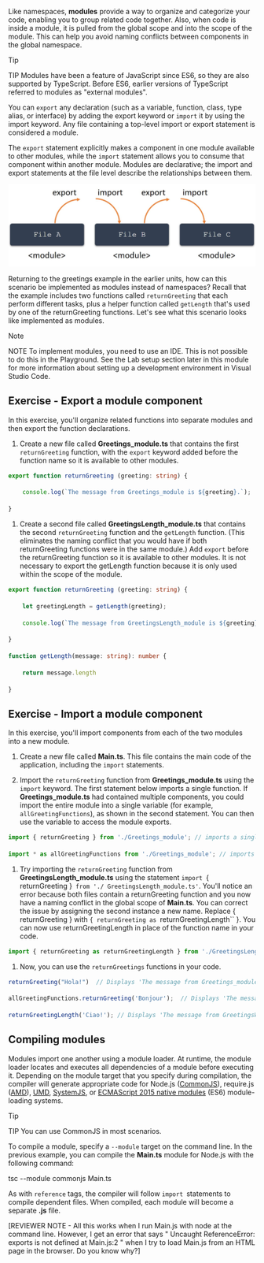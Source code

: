 Like namespaces, **modules** provide a way to organize and categorize your code, enabling you to group related code together. Also, when code is inside a module, it is pulled from the global scope and into the scope of the module. This can help you avoid naming conflicts between components in the global namespace.

> [!TIP]
> TIP Modules have been a feature of JavaScript since ES6, so they are also supported by TypeScript. Before ES6, earlier versions of TypeScript referred to modules as "external modules".

You can ``export`` any declaration (such as a variable, function, class, type alias, or interface) by adding the export keyword or ``import`` it by using the import keyword. Any file containing a top-level import or export statement is considered a module.

The ``export`` statement explicitly makes a component in one module available to other modules, while the ``import`` statement allows you to consume that component within another module. Modules are declarative; the import and export statements at the file level describe the relationships between them.

![Modules are connected to each other through a series of export and import statements. ](../media/m07_modules.jpg)


Returning to the greetings example in the earlier units, how can this scenario be implemented as modules instead of namespaces? Recall that the example includes two functions called ``returnGreeting`` that each perform different tasks, plus a helper function called `getLength` that's used by one of the returnGreeting functions. Let's see what this scenario looks like implemented as modules.

> [!NOTE]
> NOTE To implement modules, you need to use an IDE. This is not possible to do this in the Playground. See the Lab setup section later in this module for more information about setting up a development environment in Visual Studio Code.

## Exercise - Export a module component

In this exercise, you'll organize related functions into separate modules and then export the function declarations.

1. Create a new file called **Greetings_module.ts** that contains the first `returnGreeting` function, with the `export` keyword added before the function name so it is available to other modules.

```typescript
export function returnGreeting (greeting: string) {

    console.log(`The message from Greetings_module is ${greeting}.`);

}

```

1. Create a second file called **GreetingsLength_module.ts** that contains the second ```returnGreeting``` function and the ``getLength`` function. (This eliminates the naming conflict that you would have if both returnGreeting functions were in the same module.) Add `export` before the returnGreeting function so it is available to other modules. It is not necessary to export the getLength function because it is only used within the scope of the module.

```typescript
export function returnGreeting (greeting: string) {

    let greetingLength = getLength(greeting);

    console.log(`The message from GreetingsLength_module is ${greeting}. It is ${greetingLength} characters long.`);

}

function getLength(message: string): number {

    return message.length

}

```

## Exercise - Import a module component

In this exercise, you'll import components from each of the two modules into a new module.

1. Create a new file called **Main.ts**. This file contains the main code of the application, including the `import` statements.

1. Import the `returnGreeting` function from **Greetings_module.ts** using the `import` keyword. The first statement below imports a single function. If **Greetings_module.ts** had contained multiple components, you could import the entire module into a single variable (for example, `allGreetingFunctions`), as shown in the second statement. You can then use the variable to access the module exports.

```typescript
import { returnGreeting } from './Greetings_module'; // imports a single function in the module

import * as allGreetingFunctions from './Greetings_module'; // imports all exported components in the module

```

1. Try importing the ``returnGreeting`` function from **GreetingsLength_module.ts** using the statement `import `{ returnGreeting }` from './ GreetingsLength_module.ts'`. You'll notice an error because both files contain a returnGreeting function and you now have a naming conflict in the global scope of **Main.ts**. You can correct the issue by assigning the second instance a new name. Replace { returnGreeting } with `{ returnGreeting as `returnGreetingLength`` }. You can now use returnGreetingLength in place of the function name in your code.

```typescript
import { returnGreeting as returnGreetingLength } from './GreetingsLength_module';

```

1. Now, you can use the `returnGreetings` functions in your code.

```typescript
returnGreeting("Hola!")  // Displays 'The message from Greetings_module is Hola!'

allGreetingFunctions.returnGreeting('Bonjour');  // Displays 'The message from Greetings_module is Bonjour!'

returnGreetingLength('Ciao!'); // Displays 'The message from GreetingsWithLength_module is Ciao! It is 5 characters long.'

```

## Compiling modules

Modules import one another using a module loader. At runtime, the module loader locates and executes all dependencies of a module before executing it. Depending on the module target that you specify during compilation, the compiler will generate appropriate code for Node.js ([CommonJS](https://nodejs.org/api/modules.html)), require.js ([AMD](https://github.com/amdjs/amdjs-api/wiki/AMD)), [UMD](https://github.com/umdjs/umd), [SystemJS](https://github.com/systemjs/systemjs), or [ECMAScript 2015 native modules](https://www.ecma-international.org/ecma-262/6.0/) (ES6) module-loading systems. 

> [!TIP]
> TIP You can use CommonJS in most scenarios.

To compile a module, specify a `--module` target on the command line. In the previous example, you can compile the **Main.ts** module for Node.js with the following command:

tsc --module commonjs Main.ts

As with `reference` tags, the compiler will follow `import `statements to compile dependent files. When compiled, each module will become a separate **.js** file.

[REVIEWER NOTE - All this works when I run Main.js with node at the command line. However, I get an error that says " Uncaught ReferenceError: exports is not defined at Main.js:2 " when I try to load Main.js from an HTML page in the browser. Do you know why?]

